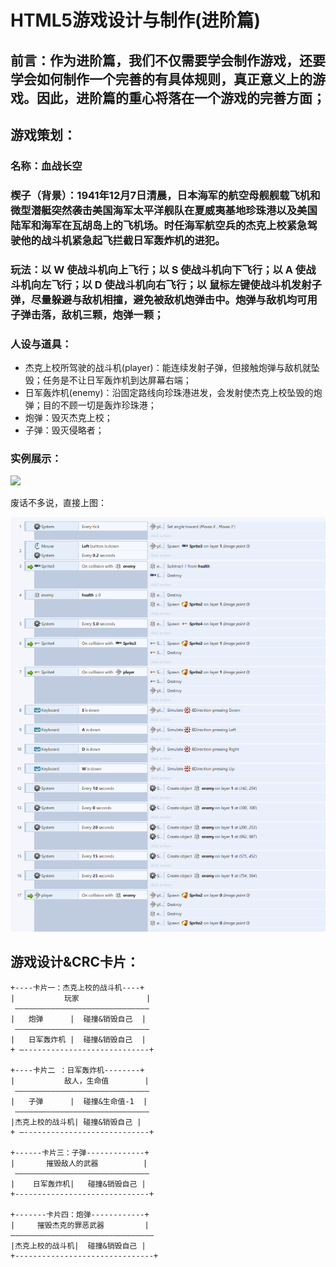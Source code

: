 # HTML5游戏设计与制作(进阶篇)

## 前言：作为进阶篇，我们不仅需要学会制作游戏，还要学会如何制作一个完善的有具体规则，真正意义上的游戏。因此，进阶篇的重心将落在一个游戏的完善方面；
## 游戏策划：
### 名称：血战长空
### 楔子（背景）：1941年12月7日清晨，日本海军的航空母舰舰载飞机和微型潜艇突然袭击美国海军太平洋舰队在夏威夷基地珍珠港以及美国陆军和海军在瓦胡岛上的飞机场。时任海军航空兵的杰克上校紧急驾驶他的战斗机紧急起飞拦截日军轰炸机的进犯。
### 玩法：以 W 使战斗机向上飞行；以 S 使战斗机向下飞行；以 A 使战斗机向左飞行；以 D 使战斗机向右飞行；以 鼠标左键使战斗机发射子弹，尽量躲避与敌机相撞，避免被敌机炮弹击中。炮弹与敌机均可用子弹击落，敌机三颗，炮弹一颗；
### 人设与道具：
* 杰克上校所驾驶的战斗机(player)：能连续发射子弹，但接触炮弹与敌机就坠毁；任务是不让日军轰炸机到达屏幕右端；
* 日军轰炸机(enemy)：沿固定路线向珍珠港进发，会发射使杰克上校坠毁的炮弹；目的不顾一切是轰炸珍珠港；
* 炮弹：毁灭杰克上校；
* 子弹：毁灭侵略者；
### 实例展示： 
 ![](images/a.gif)



废话不多说，直接上图：





![](images/32.png)









## 游戏设计&CRC卡片：
    +----卡片一：杰克上校的战斗机----+
    |           玩家               |
     ——————————————————————————————
    |   炮弹      |  碰撞&销毁自己  |
     ——————————————————————————————
    |   日军轰炸机 |  碰撞&销毁自己  |
    + —----------------------------+

    +----卡片二 ：日军轰炸机--------+
    |           敌人，生命值        |
     ——————————————————————————————
    |   子弹      |  碰撞&生命值-1  |
     ——————————————————————————————
    |杰克上校的战斗机| 碰撞&销毁自己 |
    + —----------------------------+
    
    +------卡片三：子弹-------------+
    |       摧毁敌人的武器          |
     ——————————————————————————————
    |    日军轰炸机|   碰撞&销毁自己 |
    +------------------------------+

    +-------卡片四：炮弹------------+
    |     摧毁杰克的罪恶武器         |
    ————————————————————————————————
    |杰克上校的战斗机|  碰撞&销毁自己 |
    +-------------------------------+